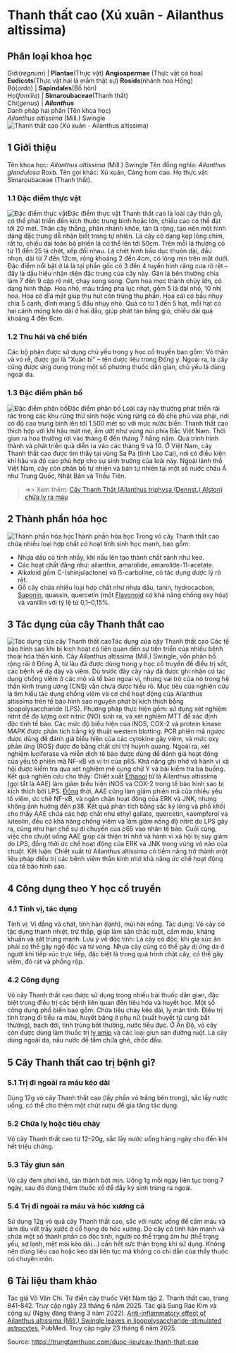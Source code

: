 # Thanh thất cao (Xú xuân - Ailanthus altissima)

Phân loại khoa học  
---  
Giới(_regnum_) |  **Plantae**(Thực vật) **Angiospermae** (Thực vật có hoa) **Eudicots**(Thực vật hai lá mầm thật sự) **Rosids**(nhánh hoa Hồng)  
Bộ(_ordo_) | **Sapindales**(Bồ hòn)  
Họ(_familia_) | **Simaroubaceae**(Thanh thất)  
Chi(_genus_) | **_Ailanthus_**  
Danh pháp hai phần (Tên khoa học)  
_Ailanthus altissima_ (Mill.) Swingle  
![Thanh thất cao \(Xú xuân  - Ailanthus altissima\)](https://trungtamthuoc.com/images/others/thanh-that-cao-0-6564.jpg)
##  1 Giới thiệu
Tên khoa học: _Ailanthus altissima_ (Mill.) Swingle
Tên đồng nghĩa: _Ailanthus glandulosa_ Roxb.
Tên gọi khác: Xú xuân, Càng hom cao.
Họ thực vật: Simaroubaceae (Thanh thất).
### 1.1 Đặc điểm thực vật
![Đặc điểm thực vật](https://trungtamthuoc.com/images/item/thanh-that-cao.jpg)Đặc điểm thực vật
Thanh thất cao là loài cây thân gỗ, có thể phát triển đến kích thước trung bình hoặc lớn, chiều cao có thể đạt tới 20 mét. Thân cây thẳng, phân nhánh khỏe, tán lá rộng, tạo nên một hình dáng đặc trưng dễ nhận biết trong tự nhiên.
Lá cây có dạng kép lông chim, rất to, chiều dài toàn bộ phiến lá có thể lên tới 50cm. Trên mỗi lá thường có từ 11 đến 25 lá chét, xếp đối nhau. Lá chét hình bầu dục thuôn dài, đầu nhọn, dài từ 7 đến 12cm, rộng khoảng 2 đến 4cm, có lông mịn trên mặt dưới. Đặc điểm nổi bật ở lá là tại phần gốc có 3 đến 4 tuyến hình răng cưa rõ rệt – đây là dấu hiệu nhận diện đặc trưng của cây này. Gân lá bên thường chia làm 7 đến 9 cặp rõ nét, chạy song song.
Cụm hoa mọc thành chùy lớn, có dạng hình tháp. Hoa nhỏ, màu trắng pha lục nhạt, gồm 5 lá đài nhỏ, 10 nhị hoa. Hoa có đĩa mật giúp thu hút côn trùng thụ phấn. Hoa cái có bầu nhụy chia 5 cạnh, đỉnh mang 5 đầu nhụy nhỏ. Quả có từ 1 đến 5 hạt, mỗi hạt có hai cánh mỏng kéo dài ở hai đầu, giúp phát tán bằng gió, chiều dài quả khoảng 4 đến 6cm.
### 1.2 Thu hái và chế biến
Các bộ phận được sử dụng chủ yếu trong y học cổ truyền bao gồm:
Vỏ thân và vỏ rễ, được gọi là "Xuân bì" – tên dược liệu trong Đông y.
Ngoài ra, lá cây cũng được ứng dụng trong một số phương thuốc dân gian, chủ yếu là dùng ngoài da.
### 1.3 Đặc điểm phân bố
![Đặc điểm phân bố](https://trungtamthuoc.com/images/item/thanh-that-cao-1.jpg)Đặc điểm phân bố
Loài cây này thường phát triển rải rác trong các khu rừng thứ sinh hoặc vùng rừng có độ che phủ vừa phải, nơi có độ cao trung bình lên tới 1.500 mét so với mực nước biển. Thanh thất cao thích hợp với khí hậu mát mẻ, ẩm ướt như vùng núi phía Bắc Việt Nam.
Thời gian ra hoa thường rơi vào tháng 6 đến tháng 7 hằng năm. Quá trình hình thành và phát triển quả diễn ra vào các tháng 9 và 10.
Ở Việt Nam, cây Thanh thất cao được tìm thấy tại vùng Sa Pa (tỉnh Lào Cai), nơi có điều kiện khí hậu và độ cao phù hợp cho sự sinh trưởng của loài này.
Ngoài lãnh thổ Việt Nam, cây còn phân bố tự nhiên và bán tự nhiên tại một số nước châu Á như Trung Quốc, Nhật Bản và Triều Tiên.
> =>> Xem thêm: [Cây Thanh Thất (Ailanthus triphysa (Dennst.) Alston) chữa lỵ ra máu](https://trungtamthuoc.com/duoc-lieu/thanh-that)
##  2 Thành phần hóa học
![Thành phần hóa học](https://trungtamthuoc.com/images/item/thanh-that-cao-2.jpg)Thành phần hóa học
Trong vỏ cây Thanh thất cao chứa nhiều loại hợp chất có hoạt tính sinh học mạnh, bao gồm:
  * Nhựa dầu có tính nhầy, khi nấu lên tạo thành chất sánh như keo.
  * Các hoạt chất đắng như: ailanthin, amarolide, amarolide-11-acetate.
  * Alkaloid gồm C-(shinjulactone) và ẞ-carboline, có tác dụng dược lý rõ rệt.
  * Gỗ cây chứa nhiều loại hợp chất như nhựa dầu, tanin, hydrocacbon, [Saponin](https://trungtamthuoc.com/hoat-chat/saponin "Saponin"), quassin, quercetin (một [Flavonoid](https://trungtamthuoc.com/hoat-chat/flavonoid "Flavonoid") có khả năng chống oxy hóa) và vanillin với tỷ lệ từ 0,1–0,15%.


##  3 Tác dụng của cây Thanh thất cao
![Tác dụng của cây Thanh thất cao](https://trungtamthuoc.com/images/item/thanh-that-cao-3.jpg)Tác dụng của cây Thanh thất cao
Các tế bào hình sao khi bị kích hoạt có liên quan đến sự tiến triển của nhiều bệnh thoái hóa thần kinh. Cây Ailanthus altissima (Mill.) Swingle, vốn phân bố rộng rãi ở Đông Á, từ lâu đã được dùng trong y học cổ truyền để điều trị sốt, các bệnh về dạ dày và viêm. Dù trước đây cây này đã được ghi nhận có tác dụng chống viêm ở các mô và tế bào ngoại vi, nhưng vai trò của nó trong hệ thần kinh trung ương (CNS) vẫn chưa được hiểu rõ.
Mục tiêu của nghiên cứu là tìm hiểu tác dụng chống viêm và cơ chế hoạt động của Ailanthus altissima trên tế bào hình sao nguyên phát bị kích thích bằng lipopolysaccharide (LPS).
Phương pháp thực hiện gồm: sử dụng xét nghiệm nitrit để đo lượng oxit nitric (NO) sinh ra, và xét nghiệm MTT để xác định độc tính tế bào. Các mức độ biểu hiện của iNOS, COX-2 và protein kinase MAPK được phân tích bằng kỹ thuật western blotting. PCR phiên mã ngược được dùng để đánh giá biểu hiện của các cytokine gây viêm, và mức oxy phản ứng (ROS) được đo bằng chất chỉ thị huỳnh quang. Ngoài ra, xét nghiệm luciferase và miễn dịch tế bào được dùng để đánh giá hoạt động của yếu tố phiên mã NF-κB và vị trí của p65. Khả năng ghi nhớ và hành vi xã hội được kiểm tra qua xét nghiệm mê cung chữ Y và bài kiểm tra ba buồng.
Kết quả nghiên cứu cho thấy: Chiết xuất [Ethanol](https://trungtamthuoc.com/hoat-chat/ethanol "Ethanol") từ lá Ailanthus altissima (gọi tắt là AAE) làm giảm biểu hiện iNOS và COX-2 trong tế bào hình sao bị kích thích bởi LPS. [Đồng](https://trungtamthuoc.com/hoat-chat/dong "Đồng") thời, AAE cũng làm giảm phiên mã của nhiều yếu tố viêm, ức chế NF-κB, và ngăn chặn hoạt động của ERK và JNK, nhưng không ảnh hưởng đến p38. Kết quả phân tích bằng sắc ký lỏng và phổ khối cho thấy AAE chứa các hợp chất như ethyl gallate, quercetin, kaempferol và luteolin, đều có khả năng chống viêm và làm giảm nồng độ nitrit do LPS gây ra, cũng như hạn chế sự di chuyển của p65 vào nhân tế bào. Cuối cùng, việc cho chuột uống AAE giúp cải thiện trí nhớ và hành vi xã hội bị suy giảm do LPS, đồng thời ức chế hoạt động của ERK và JNK trong vùng vỏ não của chuột.
Kết luận: Chiết xuất từ Ailanthus altissima có tiềm năng trở thành một liệu pháp điều trị các bệnh viêm thần kinh nhờ khả năng ức chế hoạt động của tế bào hình sao.
##  4 Công dụng theo Y học cổ truyền
### 4.1 Tính vị, tác dụng
Tính vị: Vị đắng và chát, tính hàn (lạnh), mùi hôi nồng.
Tác dụng: Vỏ cây có tác dụng thanh nhiệt, trừ thấp, giúp làm săn chắc ruột, cầm máu, kháng khuẩn và sát trùng mạnh.
Lưu ý về độc tính: Lá cây có độc, khi gia súc ăn phải có thể gây ngộ độc và tử vong. Nhựa cây cũng có thể gây dị ứng da ở người khi tiếp xúc trực tiếp, đặc biệt là trong quá trình chặt cây, có thể gây viêm, đỏ rát và phồng rộp.
### 4.2 Công dụng
Vỏ cây Thanh thất cao được sử dụng trong nhiều bài thuốc dân gian, đặc biệt trong điều trị các bệnh liên quan đến tiêu hóa và huyết học. Một số công dụng phổ biến bao gồm:
Chữa tiêu chảy kéo dài, lỵ mãn tính.
Điều trị tình trạng đi tiểu ra máu, huyết băng ở phụ nữ (xuất huyết tử cung bất thường), bạch đới, tinh trùng bất thường, nước tiểu đục.
Ở Ấn Độ, vỏ cây còn được dùng làm thuốc trị [lỵ amip](https://trungtamthuoc.com/bai-viet/benh-ly-a-mip "lỵ amip") và các loại giun sán đường ruột.
Lá cây dùng ngoài da, nấu nước để tắm chữa ghẻ, chốc đầu.
##  5 Cây Thanh thất cao trị bệnh gì?
### 5.1 Trị đi ngoài ra máu kéo dài
Dùng 12g vỏ cây Thanh thất cao (lấy phần vỏ trắng bên trong), sắc lấy nước uống, có thể cho thêm một chút rượu để gia tăng tác dụng.
### 5.2 Chữa lỵ hoặc tiêu chảy
Vỏ cây Thanh thất cao từ 12–20g, sắc lấy nước uống hàng ngày cho đến khi hết triệu chứng.
### 5.3 Tẩy giun sán
Vỏ cây đem phơi khô, tán thành bột mịn. Uống 1g mỗi ngày liên tục trong 7 ngày, sau đó dùng thêm thuốc xổ để đẩy ký sinh trùng ra ngoài.
### 5.4 Trị đi ngoài ra máu và hóc xương cá
Sử dụng 12g vỏ quả cây Thanh thất cao, sắc với nước uống để cầm máu và làm dịu vết trầy xước ở cổ họng do hóc xương.
Do cây có tính hàn mạnh và chứa một số thành phần có độc tính, người có thể trạng âm hư (thể trạng yếu, sợ lạnh, mệt mỏi kéo dài...) cần hết sức thận trọng khi sử dụng. Không nên dùng liều cao hoặc kéo dài liên tục mà không có chỉ dẫn của thầy thuốc có chuyên môn.
##  6 Tài liệu tham khảo
Tác giả Võ Văn Chi. Từ điển cây thuốc Việt Nam tập 2. Thanh thất cao, trang 841-842. Truy cập ngày 23 tháng 6 năm 2025.
Tác giả Sung Rae Kim và cộng sự (Ngày đăng tháng 3 năm 2022). [Anti-inflammatory effect of Ailanthus altissima (Mill.) Swingle leaves in lipopolysaccharide-stimulated astrocytes](https://pubmed.ncbi.nlm.nih.gov/34271112/), PubMed. Truy cập ngày 23 tháng 6 năm 2025.


Source: https://trungtamthuoc.com/duoc-lieu/cay-thanh-that-cao